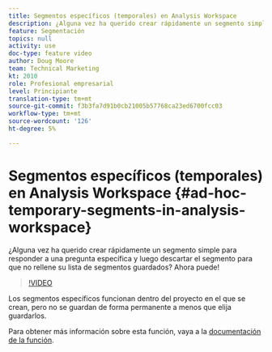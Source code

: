 ```yaml
---
title: Segmentos específicos (temporales) en Analysis Workspace
description: ¿Alguna vez ha querido crear rápidamente un segmento simple para responder a una pregunta específica y luego descartar el segmento para que no rellene su lista de segmentos guardados? Ahora puede!
feature: Segmentación
topics: null
activity: use
doc-type: feature video
author: Doug Moore
team: Technical Marketing
kt: 2010
role: Profesional empresarial
level: Principiante
translation-type: tm+mt
source-git-commit: f3b3fa7d91b0cb21005b57768ca23ed6700fcc03
workflow-type: tm+mt
source-wordcount: '126'
ht-degree: 5%

---
```



# Segmentos específicos (temporales) en Analysis Workspace {#ad-hoc-temporary-segments-in-analysis-workspace}

¿Alguna vez ha querido crear rápidamente un segmento simple para responder a una pregunta específica y luego descartar el segmento para que no rellene su lista de segmentos guardados? Ahora puede!

>[!VIDEO](https://video.tv.adobe.com/v/23978/?quality=12)

Los segmentos específicos funcionan dentro del proyecto en el que se crean, pero no se guardan de forma permanente a menos que elija guardarlos.

Para obtener más información sobre esta función, vaya a la [documentación de la función](https://marketing.adobe.com/resources/help/en_US/analytics/analysis-workspace/t_freeform-project-segment.html).
